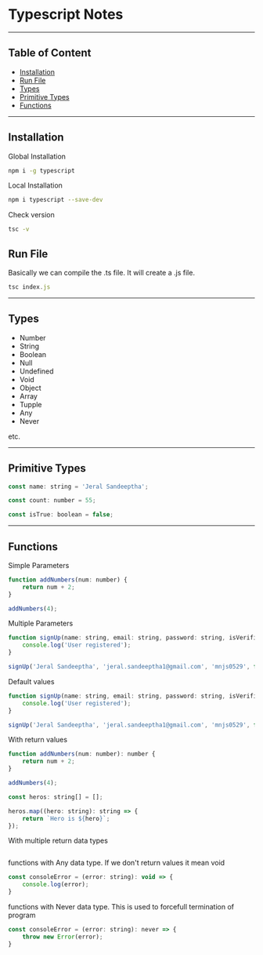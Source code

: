 # Typescript Notes

---

## Table of Content
- [Installation](#installation)
- [Run File](#run-file)
- [Types](#types)
- [Primitive Types](#primitive-types)
- [Functions](#functions)

---

## Installation

Global Installation
```bash
npm i -g typescript
```

Local Installation
```bash
npm i typescript --save-dev
```

Check version
```bash
tsc -v
```

## Run File

Basically we can compile the .ts file. It will create a .js file.
```js
tsc index.js
```

---

## Types

- Number
- String
- Boolean
- Null
- Undefined
- Void
- Object
- Array
- Tupple
- Any
- Never

etc.

---

## Primitive Types

```js
const name: string = 'Jeral Sandeeptha';

const count: number = 55;

const isTrue: boolean = false;
```

---

## Functions

Simple Parameters
```js
function addNumbers(num: number) {
    return num + 2;
}

addNumbers(4);
```

Multiple Parameters
```js
function signUp(name: string, email: string, password: string, isVerified: boolean) {
    console.log('User registered');
}

signUp('Jeral Sandeeptha', 'jeral.sandeeptha1@gmail.com', 'mnjs0529', false); 
```

Default values
```js
function signUp(name: string, email: string, password: string, isVerified: boolean = false) {
    console.log('User registered');
}

signUp('Jeral Sandeeptha', 'jeral.sandeeptha1@gmail.com', 'mnjs0529', false); 
```

With return values
```js
function addNumbers(num: number): number {
    return num + 2;
}

addNumbers(4);
```
```js
const heros: string[] = [];

heros.map((hero: string): string => {
    return `Hero is ${hero}`;
});
```

With multiple return data types
```js

```

functions with Any data type. If we don't return values it mean void
```js
const consoleError = (error: string): void => {
    console.log(error);
}
```

functions with Never data type. This is used to forcefull termination of program
```js
const consoleError = (error: string): never => {
    throw new Error(error);
}
```